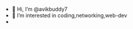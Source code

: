 - 👋 Hi, I’m @avikbuddy7
- 👀 I’m interested in coding,networking,web-dev
- 

<!---
avikbuddy7/avikbuddy7 is a ✨ special ✨ repository because its `README.md` (this file) appears on your GitHub profile.
You can click the Preview link to take a look at your changes.
--->
